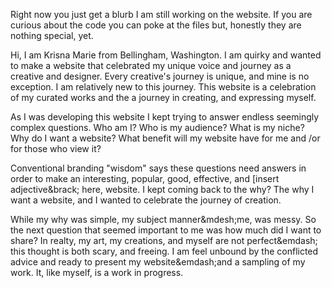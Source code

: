 Right now you just get a blurb I am still working on the website.  If you are curious
about the code you can poke at the files but, honestly they are nothing special, yet. 


Hi, I am Krisna Marie from Bellingham, Washington.  I am quirky and wanted to make a website that celebrated my unique voice and journey as a creative and designer.  Every creative's journey is unique, and mine is no exception.   I am relatively new to this journey. This website is a celebration of my curated works and the a journey in  creating, and expressing myself.   

As I was developing this website I kept trying to answer endless seemingly complex questions.  Who am I?  Who is my audience?   What is my niche?  Why do I want a website? What benefit will my website have for me and &sol;or for those who view it? 

Conventional branding &quot;wisdom&quot; says these questions need answers in order to make an interesting, popular, good, effective, and &lbrack;insert adjective&brack; here, website.  I kept coming back to the why?  The why I want a website, and I wanted to celebrate the journey of creation.

While my why was simple, my subject manner&mdesh;me, was messy.  So the next question that seemed important to me was how much did I want to share?  In realty,  my art, my creations, and myself are not perfect&emdash; this thought is both scary, and freeing. I am feel unbound by the conflicted advice and ready to present my website&emdash;and a sampling of my work.  It, like myself, is a work in progress.